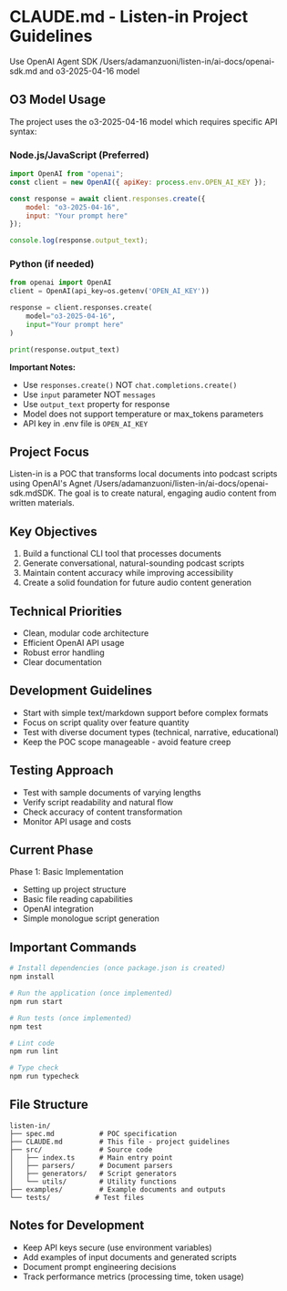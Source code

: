 # CLAUDE.md - Listen-in Project Guidelines

Use OpenAI Agent SDK /Users/adamanzuoni/listen-in/ai-docs/openai-sdk.md and o3-2025-04-16 model

## O3 Model Usage
The project uses the o3-2025-04-16 model which requires specific API syntax:

### Node.js/JavaScript (Preferred)
```javascript
import OpenAI from "openai";
const client = new OpenAI({ apiKey: process.env.OPEN_AI_KEY });

const response = await client.responses.create({
    model: "o3-2025-04-16",
    input: "Your prompt here"
});

console.log(response.output_text);
```

### Python (if needed)
```python
from openai import OpenAI
client = OpenAI(api_key=os.getenv('OPEN_AI_KEY'))

response = client.responses.create(
    model="o3-2025-04-16", 
    input="Your prompt here"
)

print(response.output_text)
```

**Important Notes:**
- Use `responses.create()` NOT `chat.completions.create()`
- Use `input` parameter NOT `messages`
- Use `output_text` property for response
- Model does not support temperature or max_tokens parameters
- API key in .env file is `OPEN_AI_KEY` 

## Project Focus
Listen-in is a POC that transforms local documents into podcast scripts using OpenAI's Agnet /Users/adamanzuoni/listen-in/ai-docs/openai-sdk.mdSDK. The goal is to create natural, engaging audio content from written materials.

## Key Objectives
1. Build a functional CLI tool that processes documents
2. Generate conversational, natural-sounding podcast scripts
3. Maintain content accuracy while improving accessibility
4. Create a solid foundation for future audio content generation

## Technical Priorities
- Clean, modular code architecture
- Efficient OpenAI API usage
- Robust error handling
- Clear documentation 

## Development Guidelines
- Start with simple text/markdown support before complex formats
- Focus on script quality over feature quantity
- Test with diverse document types (technical, narrative, educational)
- Keep the POC scope manageable - avoid feature creep

## Testing Approach
- Test with sample documents of varying lengths
- Verify script readability and natural flow
- Check accuracy of content transformation
- Monitor API usage and costs

## Current Phase
Phase 1: Basic Implementation
- Setting up project structure
- Basic file reading capabilities
- OpenAI integration
- Simple monologue script generation

## Important Commands
```bash
# Install dependencies (once package.json is created)
npm install

# Run the application (once implemented)
npm run start

# Run tests (once implemented)
npm test

# Lint code
npm run lint

# Type check
npm run typecheck
```

## File Structure
```
listen-in/
├── spec.md           # POC specification
├── CLAUDE.md         # This file - project guidelines
├── src/              # Source code
│   ├── index.ts      # Main entry point
│   ├── parsers/      # Document parsers
│   ├── generators/   # Script generators
│   └── utils/        # Utility functions
├── examples/         # Example documents and outputs
└── tests/           # Test files
```


## Notes for Development
- Keep API keys secure (use environment variables)
- Add examples of input documents and generated scripts
- Document prompt engineering decisions
- Track performance metrics (processing time, token usage)